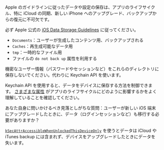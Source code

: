 Apple のガイドラインに従ったデータや設定の保存は、アプリのライフサイクル、特に iCloud の同期、新しい iPhone へのアップグレード、バックアップからの復元に不可欠です。

必ず Apple 公式の [iOS Data Storage Guidelines](https://developer.apple.com/documentation/foundation/optimizing_your_app_s_data_for_icloud_backup) に従ってください。

- `Documents`：ユーザーが生成したコンテンツ用、バックアップされる
- `Caches`：再生成可能なデータ用
- `tmp`：一時的なファイル用
- ファイルの `do not back up` 属性を利用する

機密なユーザー情報（パスワードやセッションなど）をこれらのディレクトリに保存しないでください。代わりに Keychain API を使います。

Keychain API を使用すると、データをデバイスに保存する方法を制御できます。 [さまざまな属性](https://developer.apple.com/documentation/security/keychain_services/keychain_items/item_attribute_keys_and_values) がアプリのライフサイクルにどのように影響するかをよく理解していることを確認してください。

あなた自身に問いかけるべき見落としがちな質問：ユーザーが新しい iOS 端末にアップグレードしたときに、データ（ログインセッションなど）も移行する必要がありますか？

[`kSecAttrAccessibleWhenUnlockedThisDeviceOnly`](https://developer.apple.com/documentation/security/ksecattraccessiblewhenunlockedthisdeviceonly) を使うとデータは iCloud や iTunes backup には含まれず、デバイスをアップグレードしたときにデータを失います。

